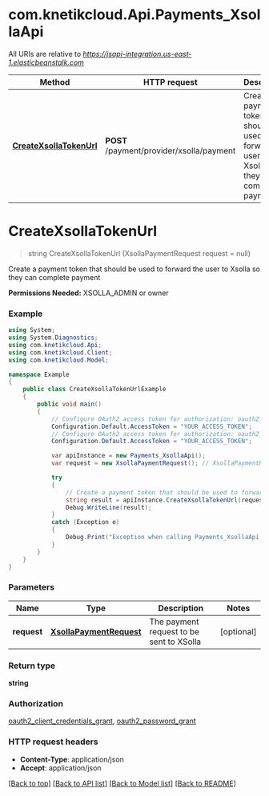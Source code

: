 # com.knetikcloud.Api.Payments_XsollaApi

All URIs are relative to *https://jsapi-integration.us-east-1.elasticbeanstalk.com*

Method | HTTP request | Description
------------- | ------------- | -------------
[**CreateXsollaTokenUrl**](Payments_XsollaApi.md#createxsollatokenurl) | **POST** /payment/provider/xsolla/payment | Create a payment token that should be used to forward the user to Xsolla so they can complete payment


<a name="createxsollatokenurl"></a>
# **CreateXsollaTokenUrl**
> string CreateXsollaTokenUrl (XsollaPaymentRequest request = null)

Create a payment token that should be used to forward the user to Xsolla so they can complete payment

<b>Permissions Needed:</b> XSOLLA_ADMIN or owner

### Example
```csharp
using System;
using System.Diagnostics;
using com.knetikcloud.Api;
using com.knetikcloud.Client;
using com.knetikcloud.Model;

namespace Example
{
    public class CreateXsollaTokenUrlExample
    {
        public void main()
        {
            // Configure OAuth2 access token for authorization: oauth2_client_credentials_grant
            Configuration.Default.AccessToken = "YOUR_ACCESS_TOKEN";
            // Configure OAuth2 access token for authorization: oauth2_password_grant
            Configuration.Default.AccessToken = "YOUR_ACCESS_TOKEN";

            var apiInstance = new Payments_XsollaApi();
            var request = new XsollaPaymentRequest(); // XsollaPaymentRequest | The payment request to be sent to XSolla (optional) 

            try
            {
                // Create a payment token that should be used to forward the user to Xsolla so they can complete payment
                string result = apiInstance.CreateXsollaTokenUrl(request);
                Debug.WriteLine(result);
            }
            catch (Exception e)
            {
                Debug.Print("Exception when calling Payments_XsollaApi.CreateXsollaTokenUrl: " + e.Message );
            }
        }
    }
}
```

### Parameters

Name | Type | Description  | Notes
------------- | ------------- | ------------- | -------------
 **request** | [**XsollaPaymentRequest**](XsollaPaymentRequest.md)| The payment request to be sent to XSolla | [optional] 

### Return type

**string**

### Authorization

[oauth2_client_credentials_grant](../README.md#oauth2_client_credentials_grant), [oauth2_password_grant](../README.md#oauth2_password_grant)

### HTTP request headers

 - **Content-Type**: application/json
 - **Accept**: application/json

[[Back to top]](#) [[Back to API list]](../README.md#documentation-for-api-endpoints) [[Back to Model list]](../README.md#documentation-for-models) [[Back to README]](../README.md)

